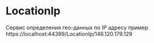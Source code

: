 # LocationIp

Сервис определения гео-данных по IP адресу 
пример https://localhost:44399/LocationIp/146.120.179.129
